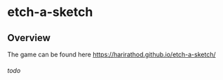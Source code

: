 # etch-a-sketch

## Overview
The game can be found here https://harirathod.github.io/etch-a-sketch/
###### todo
